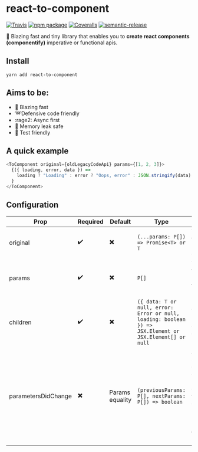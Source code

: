 # react-to-component

[![Travis][build-badge]][build]
[![npm package][npm-badge]][npm]
[![Coveralls][coveralls-badge]][coveralls]
[![semantic-release](https://img.shields.io/badge/%20%20%F0%9F%93%A6%F0%9F%9A%80-semantic--release-e10079.svg)](https://github.com/semantic-release/semantic-release)

[build-badge]: https://img.shields.io/travis/diogofcunha/react-to-component/master.png?style=flat-square
[build]: https://travis-ci.org/diogofcunha/react-to-component
[npm-badge]: https://img.shields.io/npm/v/react-to-component.png?style=flat-square
[npm]: https://www.npmjs.com/package/react-to-component
[coveralls-badge]: https://img.shields.io/coveralls/diogofcunha/react-to-component/master.png?style=flat-square
[coveralls]: https://coveralls.io/github/diogofcunha/react-to-component

:rocket: Blazing fast and tiny library that enables you to **create react components (componentify)** imperative or functional apis.

## Install

```shell
yarn add react-to-component
```

## Aims to be:

- :rocket: Blazing fast
- ➿Defensive code friendly
- :rage2: Async first
- 🔧 Memory leak safe
- :ring: Test friendly

## A quick example

```typescript
<ToComponent original={oldLegacyCodeApi} params={[1, 2, 3]}>
  {({ loading, error, data }) =>
    loading ? "Loading" : error ? "Oops, error" : JSON.stringify(data)
  }
</ToComponent>
```

## Configuration

| Prop                | Required | Default         | Type                                                                                                | Description                                                                                                                              |
| ------------------- | -------- | --------------- | --------------------------------------------------------------------------------------------------- | ---------------------------------------------------------------------------------------------------------------------------------------- |
| original            | ✔️       | ✖️              | `(...params: P[]) => Promise<T> or T` | The original function to be encapsulated                                                                                                 |
| params              | ✔️       | ✖️              | `P[]`                                                                                               | The params that will be used in the function invocation                                                                                  |
| children            | ✔️       | ✖️              | `({ data: T or null, error: Error or null, loading: boolean }) => JSX.Element or JSX.Element[] or null` | The render prop that controls you data flow                                                                                              |
| parametersDidChange | ✖️       | Params equality | `(previousParams: P[], nextParams: P[]) => boolean`                                                 | Ability to supply a custom check for parameter equality, use this if for example you need to ignore some parameters for caching purposes |
